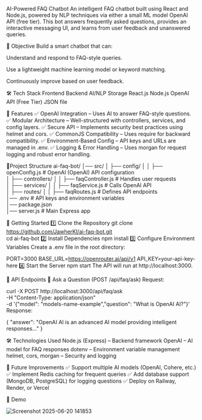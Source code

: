  AI-Powered FAQ Chatbot
An intelligent FAQ chatbot built using React and Node.js, powered by NLP techniques via either a small ML model  OpenAI API (free tier). This bot answers frequently asked questions, provides an interactive messaging UI, and learns from user feedback and unanswered queries.

📌 Objective
Build a smart chatbot that can:

Understand and respond to FAQ-style queries.

Use a lightweight machine learning model or keyword matching.

Continuously improve based on user feedback.

🛠️ Tech Stack
Frontend	Backend	AI/NLP	Storage
React.js	Node.js	 OpenAI API (Free Tier)	 JSON file 

🧠 Features
✅ OpenAI Integration – Uses AI to answer FAQ-style questions.
✅ Modular Architecture – Well-structured with controllers, services, and config layers.
✅ Secure API – Implements security best practices using helmet and cors.
✅ CommonJS Compatibility – Uses require for backward compatibility.
✅ Environment-Based Config – API keys and URLs are managed in .env.
✅ Logging & Error Handling – Uses morgan for request logging and robust error handling.

📁Project Structure
ai-faq-bot/
│── src/
│   ├── config/
│   │   ├── openConfig.js   # OpenAI (OpenAI) API configuration  
│   ├── controllers/
│   │   ├── faqController.js # Handles user requests  
│   ├── services/
│   │   ├── faqService.js # Calls OpenAI API  
│   ├── routes/
│   │   ├── faqRoutes.js # Defines API endpoints  
│── .env  # API keys and environment variables  
│── package.json  
│── server.js  # Main Express app  


🚀 Getting Started
1️⃣ Clone the Repository
git clone https://github.com/JawherKl/ai-faq-bot.git  
cd ai-faq-bot
2️⃣ Install Dependencies
npm install
3️⃣ Configure Environment Variables
Create a .env file in the root directory:

PORT=3000
BASE_URL=https://openrouter.ai/api/v1
API_KEY=your-api-key-here
4️⃣ Start the Server
npm start
The API will run at http://localhost:3000.


🎯 API Endpoints
🔹 Ask a Question (POST /api/faq/ask)
Request:

curl -X POST http://localhost:3000/api/faq/ask \
     -H "Content-Type: application/json" \
     -d '{"model": "models-name-example","question": "What is OpenAI AI?"}'
Response:

{
  "answer": "OpenAI AI is an advanced AI model providing intelligent responses..."
}


🛠️ Technologies Used
Node.js (Express) – Backend framework
OpenAI – AI model for FAQ responses
dotenv – Environment variable management
helmet, cors, morgan – Security and logging


📌 Future Improvements
✅ Support multiple AI models (OpenAI, Cohere, etc.)
✅ Implement Redis caching for frequent queries
✅ Add database support (MongoDB, PostgreSQL) for logging questions
✅ Deploy on Railway, Render, or Vercel

🤖 Demo

![Screenshot 2025-06-20 141853](https://github.com/user-attachments/assets/fe966519-4774-41c1-8175-1b2da0b65c62)

